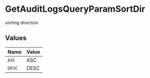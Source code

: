 # GetAuditLogsQueryParamSortDir

sorting direction


## Values

| Name   | Value  |
| ------ | ------ |
| `ASC`  | ASC    |
| `DESC` | DESC   |